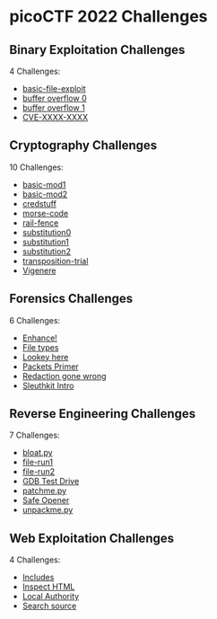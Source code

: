 # picoCTF 2022 Challenges

## Binary Exploitation Challenges

4 Challenges:
- [basic-file-exploit](Binary_Exploitation/basic-file-exploit.md)
- [buffer overflow 0](Binary_Exploitation/buffer_overflow_0.md)
- [buffer overflow 1](Binary_Exploitation/buffer_overflow_1.md)
- [CVE-XXXX-XXXX](Binary_Exploitation/CVE-XXXX-XXXX.md)

## Cryptography Challenges

10 Challenges:
- [basic-mod1](Cryptography/basic-mod1.md)
- [basic-mod2](Cryptography/basic-mod2.md)
- [credstuff](Cryptography/credstuff.md)
- [morse-code](Cryptography/morse-code.md)
- [rail-fence](Cryptography/rail-fence.md)
- [substitution0](Cryptography/substitution0.md)
- [substitution1](Cryptography/substitution1.md)
- [substitution2](Cryptography/substitution2.md)
- [transposition-trial](Cryptography/transposition-trial.md)
- [Vigenere](Cryptography/Vigenere.md)

## Forensics Challenges

6 Challenges: 
- [Enhance!](Forensics/Enhance.md)
- [File types](Forensics/File_types.md)
- [Lookey here](Forensics/Lookey_here.md)
- [Packets Primer](Forensics/Packets_Primer.md)
- [Redaction gone wrong](Forensics/Redaction_gone_wrong.md)
- [Sleuthkit Intro](Forensics/Sleuthkit_Intro.md)

## Reverse Engineering Challenges

7 Challenges:
- [bloat.py](Reverse_Engineering/bloat.py.md)
- [file-run1](Reverse_Engineering/file-run1.md)
- [file-run2](Reverse_Engineering/file-run2.md)
- [GDB Test Drive](Reverse_Engineering/GDB_Test_Drive.md)
- [patchme.py](Reverse_Engineering/patchme.py.md)
- [Safe Opener](Reverse_Engineering/Safe_Opener.md)
- [unpackme.py](Reverse_Engineering/unpackme.py.md)

## Web Exploitation Challenges

4 Challenges:
- [Includes](Web_Exploitation/Includes.md)
- [Inspect HTML](Web_Exploitation/Inspect_HTML.md)
- [Local Authority](Web_Exploitation/Local_Authority.md)
- [Search source](Web_Exploitation/Search_source.md)
